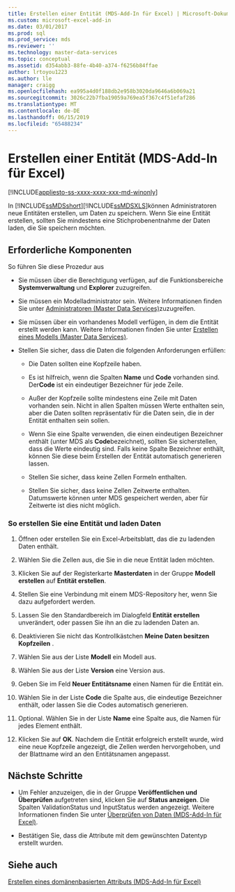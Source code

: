 ```yaml
---
title: Erstellen einer Entität (MDS-Add-In für Excel) | Microsoft-Dokumentation
ms.custom: microsoft-excel-add-in
ms.date: 03/01/2017
ms.prod: sql
ms.prod_service: mds
ms.reviewer: ''
ms.technology: master-data-services
ms.topic: conceptual
ms.assetid: d354abb3-88fe-4b40-a374-f6256b84ffae
author: lrtoyou1223
ms.author: lle
manager: craigg
ms.openlocfilehash: ea995a4d0f188db2e958b3020da9646a6b069a21
ms.sourcegitcommit: 3026c22b7fba19059a769ea5f367c4f51efaf286
ms.translationtype: MT
ms.contentlocale: de-DE
ms.lasthandoff: 06/15/2019
ms.locfileid: "65488234"
---
```

# <a name="create-an-entity-mds-add-in-for-excel"></a>Erstellen einer Entität (MDS-Add-In für Excel)

[!INCLUDE[appliesto-ss-xxxx-xxxx-xxx-md-winonly](../../includes/appliesto-ss-xxxx-xxxx-xxx-md-winonly.md)]

  In [!INCLUDE[ssMDSshort](../../includes/ssmdsshort-md.md)][!INCLUDE[ssMDSXLS](../../includes/ssmdsxls-md.md)]können Administratoren neue Entitäten erstellen, um Daten zu speichern. Wenn Sie eine Entität erstellen, sollten Sie mindestens eine Stichprobenentnahme der Daten laden, die Sie speichern möchten.  
  
## <a name="prerequisites"></a>Erforderliche Komponenten  
 So führen Sie diese Prozedur aus  
  
-   Sie müssen über die Berechtigung verfügen, auf die Funktionsbereiche **Systemverwaltung** und **Explorer** zuzugreifen.  
  
-   Sie müssen ein Modelladministrator sein. Weitere Informationen finden Sie unter [Administratoren &#40;Master Data Services&#41;](../../master-data-services/administrators-master-data-services.md)zuzugreifen.  
  
-   Sie müssen über ein vorhandenes Modell verfügen, in dem die Entität erstellt werden kann. Weitere Informationen finden Sie unter [Erstellen eines Modells &#40;Master Data Services&#41;](../../master-data-services/create-a-model-master-data-services.md).  
  
-   Stellen Sie sicher, dass die Daten die folgenden Anforderungen erfüllen:  
  
    -   Die Daten sollten eine Kopfzeile haben.  
  
    -   Es ist hilfreich, wenn die Spalten **Name** und **Code** vorhanden sind. Der**Code** ist ein eindeutiger Bezeichner für jede Zeile.  
  
    -   Außer der Kopfzeile sollte mindestens eine Zeile mit Daten vorhanden sein. Nicht in allen Spalten müssen Werte enthalten sein, aber die Daten sollten repräsentativ für die Daten sein, die in der Entität enthalten sein sollen.  
  
    -   Wenn Sie eine Spalte verwenden, die einen eindeutigen Bezeichner enthält (unter MDS als **Code**bezeichnet), sollten Sie sicherstellen, dass die Werte eindeutig sind. Falls keine Spalte Bezeichner enthält, können Sie diese beim Erstellen der Entität automatisch generieren lassen.  
  
    -   Stellen Sie sicher, dass keine Zellen Formeln enthalten.  
  
    -   Stellen Sie sicher, dass keine Zellen Zeitwerte enthalten. Datumswerte können unter MDS gespeichert werden, aber für Zeitwerte ist dies nicht möglich.  
  
### <a name="to-create-an-entity-and-load-data"></a>So erstellen Sie eine Entität und laden Daten  
  
1.  Öffnen oder erstellen Sie ein Excel-Arbeitsblatt, das die zu ladenden Daten enthält.  
  
2.  Wählen Sie die Zellen aus, die Sie in die neue Entität laden möchten.  
  
3.  Klicken Sie auf der Registerkarte **Masterdaten** in der Gruppe **Modell erstellen** auf **Entität erstellen**.  
  
4.  Stellen Sie eine Verbindung mit einem MDS-Repository her, wenn Sie dazu aufgefordert werden.  
  
5.  Lassen Sie den Standardbereich im Dialogfeld **Entität erstellen** unverändert, oder passen Sie ihn an die zu ladenden Daten an.  
  
6.  Deaktivieren Sie nicht das Kontrollkästchen **Meine Daten besitzen Kopfzeilen** .  
  
7.  Wählen Sie aus der Liste **Modell** ein Modell aus.  
  
8.  Wählen Sie aus der Liste **Version** eine Version aus.  
  
9. Geben Sie im Feld **Neuer Entitätsname** einen Namen für die Entität ein.  
  
10. Wählen Sie in der Liste **Code** die Spalte aus, die eindeutige Bezeichner enthält, oder lassen Sie die Codes automatisch generieren.  
  
11. Optional. Wählen Sie in der Liste **Name** eine Spalte aus, die Namen für jedes Element enthält.  
  
12. Klicken Sie auf **OK**. Nachdem die Entität erfolgreich erstellt wurde, wird eine neue Kopfzeile angezeigt, die Zellen werden hervorgehoben, und der Blattname wird an den Entitätsnamen angepasst.  
  
## <a name="next-steps"></a>Nächste Schritte  
  
-   Um Fehler anzuzeigen, die in der Gruppe **Veröffentlichen und Überprüfen** aufgetreten sind, klicken Sie auf **Status anzeigen**. Die Spalten ValidationStatus und InputStatus werden angezeigt. Weitere Informationen finden Sie unter [Überprüfen von Daten &#40;MDS-Add-In für Excel&#41;](../../master-data-services/microsoft-excel-add-in/validating-data-mds-add-in-for-excel.md).  
  
-   Bestätigen Sie, dass die Attribute mit dem gewünschten Datentyp erstellt wurden.  
  
## <a name="see-also"></a>Siehe auch  
 [Erstellen eines domänenbasierten Attributs &#40;MDS-Add-In für Excel&#41;](../../master-data-services/microsoft-excel-add-in/create-a-domain-based-attribute-mds-add-in-for-excel.md)  
  
  
